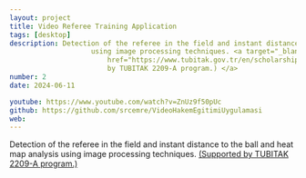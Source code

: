 ```yaml
---
layout: project
title: Video Referee Training Application
tags: [desktop] 
description: Detection of the referee in the field and instant distance to the ball and heat map analysis
                    using image processing techniques. <a target="_blank"
                        href="https://www.tubitak.gov.tr/en/scholarship/undergraduatesgraduates/national-programmes/content-2209-a-research-project-support-programme-for-undergraduate-students">(Supported
                        by TUBITAK 2209-A program.) </a>
number: 2
date: 2024-06-11

youtube: https://www.youtube.com/watch?v=ZnUz9f50pUc
github: https://github.com/srcemre/VideoHakemEgitimiUygulamasi
web:
---
```


Detection of the referee in the field and instant distance to the ball and heat map analysis
                    using image processing techniques. <a target="_blank"
                        href="https://www.tubitak.gov.tr/en/scholarship/undergraduatesgraduates/national-programmes/content-2209-a-research-project-support-programme-for-undergraduate-students">(Supported
                        by TUBITAK 2209-A program.)</a>
